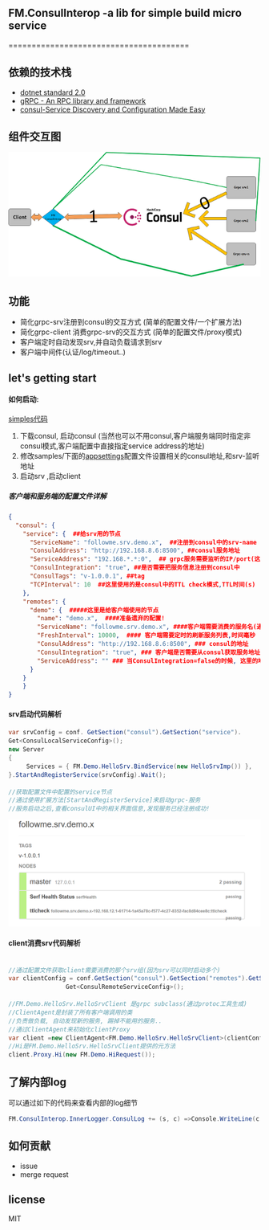 ##  FM.ConsulInterop -a lib for simple build micro service 
=======================================

## 依赖的技术栈
-  [dotnet standard 2.0]()
-  [gRPC - An RPC library and framework](https://github.com/grpc/grpc)
-  [consul-Service Discovery and Configuration Made Easy](https://consul.io)

## 组件交互图

![](./docs/art.png)


## 功能
-  简化grpc-srv注册到consul的交互方式 (简单的配置文件/一个扩展方法)
-  简化grpc-client 消费grpc-srv的交互方式 (简单的配置文件/proxy模式)
-  客户端定时自动发现srv,并自动负载请求到srv 
-  客户端中间件(认证/log/timeout..)

## let's getting start

#### 如何启动:

[simples代码](./sample/)

1. 下载consul, 启动consul (当然也可以不用consul,客户端服务端同时指定非consul模式,客户端配置中直接指定service address的地址)
2. 修改samples/下面的[appsettings](./samples/SharedProject/appsetting.json)配置文件设置相关的consul地址,和srv-监听地址
3. 启动srv ,启动client

#####  客户端和服务端的配置文件详解



```json
{
  "consul": {
    "service": {  ##给srv用的节点
      "ServiceName": "followme.srv.demo.x",  ##注册到consul中的srv-name
      "ConsulAddress": "http://192.168.8.6:8500", ##consul服务地址
      "ServiceAddress": "192.168.*.*:0",  ## grpc服务需要监听的IP/port(这里使用*,可以自动的选择IP,在同网段中可以随意启动实例自动扩展)
      "ConsulIntegration": "true", ##是否需要把服务信息注册到consul中
      "ConsulTags": "v-1.0.0.1", ##tag 
      "TCPInterval": 10  ##这里使用的是consul中的TTL check模式,TTL时间(s)
    },
    "remotes": {
      "demo": {  #####这里是给客户端使用的节点
        "name": "demo.x",  ####准备遗弃的配置!
        "ServiceName": "followme.srv.demo.x", ####客户端需要消费的服务名(通过这个名字来找到相应的服务提供的地址)
        "FreshInterval": 10000,  #### 客户端需要定时的刷新服务列表,时间毫秒
        "ConsulAddress": "http://192.168.8.6:8500", ### consul的地址
        "ConsulIntegration": "true", ### 客户端是否需要从consul获取服务地址
        "ServiceAddress": "" ### 当ConsulIntegration=false的时候, 这里的地址可以配置服务的具体ip:port方式
      }
    }
	}
}
```
#### srv启动代码解析

```c#
var srvConfig = conf. GetSection("consul").GetSection("service").
Get<ConsulLocalServiceConfig>();
new Server
{
     Services = { FM.Demo.HelloSrv.BindService(new HelloSrvImp()) },
}.StartAndRegisterService(srvConfig).Wait();

//获取配置文件中配置的service节点
//通过使用扩展方法[StartAndRegisterService]来启动grpc-服务
//服务启动之后,查看consulUI中的相关界面信息,发现服务已经注册成功!
```
![](./docs/srv-consul.png)



#### client消费srv代码解析
```c#

//通过配置文件获取client需要消费的那个srv组(因为srv可以同时启动多个)
var clientConfig = conf.GetSection("consul").GetSection("remotes").GetSection("demo").
                Get<ConsulRemoteServiceConfig>();

//FM.Demo.HelloSrv.HelloSrvClient 是grpc subclass(通过protoc工具生成)
//ClientAgent是封装了所有客户端调用的类
//负责做负载, 自动发现新的服务, 踢掉不能用的服务..
//通过ClientAgent来初始化clientProxy
var client =new ClientAgent<FM.Demo.HelloSrv.HelloSrvClient>(clientConfig);
//Hi是FM.Demo.HelloSrv.HelloSrvClient提供的元方法
client.Proxy.Hi(new FM.Demo.HiRequest());
```

## 了解内部log

可以通过如下的代码来查看内部的log细节

```c#
FM.ConsulInterop.InnerLogger.ConsulLog += (s, c) =>Console.WriteLine(c.Content);
```

## 如何贡献

- issue
- merge request

## license

 MIT
















